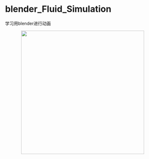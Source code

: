 # blender_Fluid_Simulation
学习用blender进行动画

<div align=center>
<img src="https://github.com/Abelabc/blender_Fluid_Simulation/blob/main/Ocean%20Platform/flu.gif" width="400" height="400">
</div>
